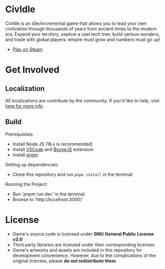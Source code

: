 # CivIdle

CivIdle is an idle/incremental game that allows you to lead your own civilization through thousands of years from ancient times to the modern era. Expand your territory, explore a vast tech tree, build various wonders, and trade with global players: empire must grow and numbers must go up!

- [Play on Steam](https://store.steampowered.com/app/2181940/CivIdle/)

# Get Involved

## Localization

All localizations are contribute by the community. If you'd like to help, visit [here for more info](https://github.com/fishpondstudio/CivIdle/tree/main/shared/languages).

## Build

Prerequisites:
- Install Node.JS (18.x is recommended)
- Install [VSCode](https://code.visualstudio.com/download) and [BiomeJS](https://biomejs.dev/reference/vscode/) extension
- Install [pnpm](https://pnpm.io/installation)

Setting up dependencies:
- Clone this repository and run `pnpm install` in the terminal

Running the Project:
- Run 'pnpm run dev' in the terminal
- Browse to 'http://localhost:3000/' 

# License

- Game's source code is licensed under **GNU General Public License v3.0**
- Third party libraries are licensed under their corresponding licenses
- Game's artworks and assets are included in this repository for development convenience. However, due to the complications of the original licenses, please **do not redistribute them**